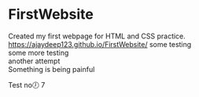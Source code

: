 # FirstWebsite
Created my first webpage for HTML and CSS practice.
https://ajaydeep123.github.io/FirstWebsite/
some testing <br>
some more testing </br>
another attempt </br>
Something is being painful

Test no🕖 7
